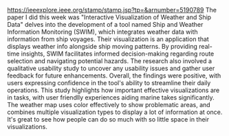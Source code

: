 https://ieeexplore.ieee.org/stamp/stamp.jsp?tp=&arnumber=5190789
The paper I did this week was "Interactive Visualization of Weather and Ship Data" delves into the development of a tool named Ship and Weather Information Monitoring (SWIM), which integrates weather data with information from ship voyages.
Their visualization is an application that displays weather info alongside ship moving patterns.
By providing real-time insights, SWIM facilitates informed decision-making regarding route selection and navigating potential hazards.
The research also involved a qualitative usability study to uncover any usability issues and gather user feedback for future enhancements. 
Overall, the findings were positive, with users expressing confidence in the tool's ability to streamline their daily operations. 
This study highlights how important effective visualizations are in tasks, with user friendlly experiences aiding marine takes significantly.
The weather map uses color effectively to show problematic areas, and combines multiple visualization types to display a lot of information at once.
It's great to see how people can do so much with so little space in their visualizations.
